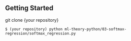 ## Getting Started

git clone {your repository}

	$ (your repository) python ml-theory-python/03-softmax-regression/softmax_regression.py